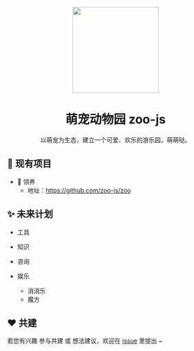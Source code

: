 <p align="center">
  <img width="200" src="https://avatars1.githubusercontent.com/u/70757173?s=200&v=4">
</p>

<h1 align="center">萌宠动物园 zoo-js</h1>

<div align="center">
  以萌宠为生态，建立一个可爱、欢乐的游乐园，萌萌哒。
</div>

## 🍭 现有项目

- 💖 领养
  - 地址：https://github.com/zoo-js/zoo

## ✨ 未来计划

- 工具

- 知识

- 咨询

- 娱乐
  - 消消乐
  - 魔方

## ❤️ 共建

若您有兴趣 参与共建 或 想法建议，欢迎在 [issue](https://github.com/zoo-js/welcome/issues) 里提出 ~
